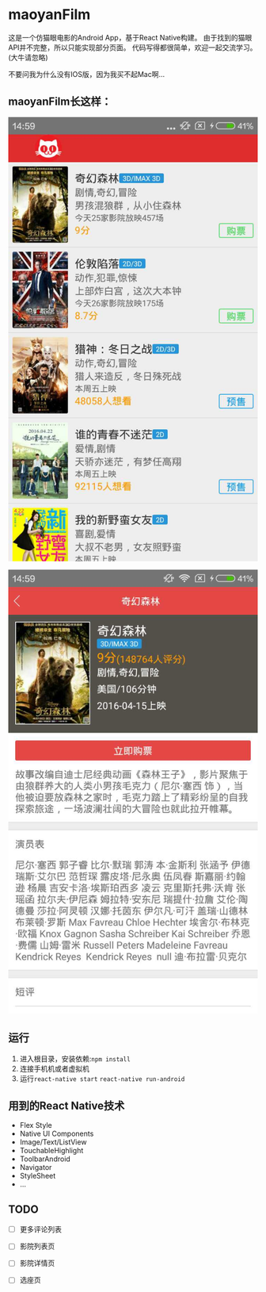 # maoyanFilm
这是一个仿猫眼电影的Android App，基于React Native构建。
由于找到的猫眼API并不完整，所以只能实现部分页面。
代码写得都很简单，欢迎一起交流学习。(大牛请忽略)

不要问我为什么没有IOS版，因为我买不起Mac啊...

## maoyanFilm长这样：

![](./images/home.png)

![](./images/filmInfo.png)

## 运行
1. 进入根目录，安装依赖:`npm install`
2. 连接手机机或者虚拟机
3. 运行`react-native start` `react-native run-android`



## 用到的React Native技术
* Flex Style
* Native UI Components
* Image/Text/ListView
* TouchableHighlight
* ToolbarAndroid
* Navigator
* StyleSheet
* ...

## TODO
- [ ] 更多评论列表
- [ ] 影院列表页
- [ ] 影院详情页
- [ ] 选座页


